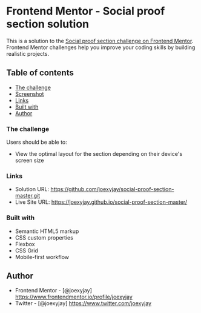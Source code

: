 # Frontend Mentor - Social proof section solution

This is a solution to the [Social proof section challenge on Frontend Mentor](https://www.frontendmentor.io/challenges/social-proof-section-6e0qTv_bA). Frontend Mentor challenges help you improve your coding skills by building realistic projects. 

## Table of contents

  - [The challenge](#the-challenge)
  - [Screenshot](#screenshot)
  - [Links](#links)
  - [Built with](#built-with)
  - [Author](#author)

### The challenge

Users should be able to:

- View the optimal layout for the section depending on their device's screen size


### Links

- Solution URL: https://github.com/joexyjay/social-proof-section-master.git
- Live Site URL: https://joexyjay.github.io/social-proof-section-master/


### Built with

- Semantic HTML5 markup
- CSS custom properties
- Flexbox
- CSS Grid
- Mobile-first workflow


## Author


- Frontend Mentor - [@joexyjay] https://www.frontendmentor.io/profile/joexyjay
- Twitter - [@joexyjay] https://www.twitter.com/joexyjay
